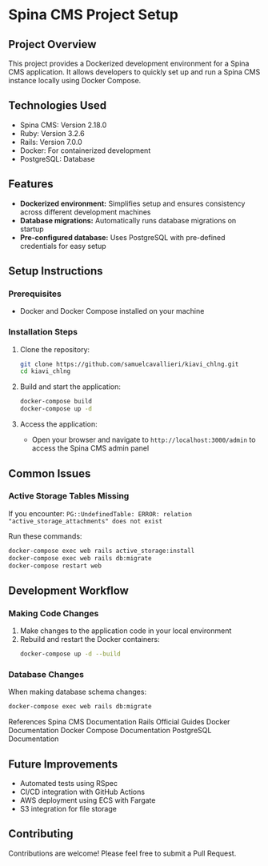 # Spina CMS Project Setup

## Project Overview
This project provides a Dockerized development environment for a Spina CMS application. It allows developers to quickly set up and run a Spina CMS instance locally using Docker Compose.

## Technologies Used
* Spina CMS: Version 2.18.0
* Ruby: Version 3.2.6
* Rails: Version 7.0.0
* Docker: For containerized development
* PostgreSQL: Database

## Features
* **Dockerized environment:** Simplifies setup and ensures consistency across different development machines
* **Database migrations:** Automatically runs database migrations on startup
* **Pre-configured database:** Uses PostgreSQL with pre-defined credentials for easy setup

## Setup Instructions

### Prerequisites
* Docker and Docker Compose installed on your machine

### Installation Steps

1. Clone the repository:
   ```bash
   git clone https://github.com/samuelcavallieri/kiavi_chlng.git
   cd kiavi_chlng
   ```

2. Build and start the application:
   ```bash
   docker-compose build
   docker-compose up -d
   ```

3. Access the application:
   * Open your browser and navigate to `http://localhost:3000/admin` to access the Spina CMS admin panel

## Common Issues

### Active Storage Tables Missing
If you encounter: `PG::UndefinedTable: ERROR: relation "active_storage_attachments" does not exist`

Run these commands:
```bash
docker-compose exec web rails active_storage:install
docker-compose exec web rails db:migrate
docker-compose restart web
```

## Development Workflow

### Making Code Changes
1. Make changes to the application code in your local environment
2. Rebuild and restart the Docker containers:
   ```bash
   docker-compose up -d --build
   ```

### Database Changes
When making database schema changes:
```bash
docker-compose exec web rails db:migrate
```

References
Spina CMS Documentation
Rails Official Guides
Docker Documentation
Docker Compose Documentation
PostgreSQL Documentation


## Future Improvements
* Automated tests using RSpec
* CI/CD integration with GitHub Actions
* AWS deployment using ECS with Fargate
* S3 integration for file storage

## Contributing
Contributions are welcome! Please feel free to submit a Pull Request.